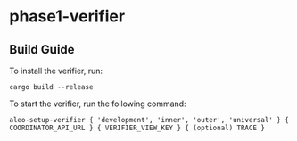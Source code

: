 # phase1-verifier

## Build Guide

To install the verifier, run:
```
cargo build --release
```

To start the verifier, run the following command:
```
aleo-setup-verifier { 'development', 'inner', 'outer', 'universal' } { COORDINATOR_API_URL } { VERIFIER_VIEW_KEY } { (optional) TRACE }
```
